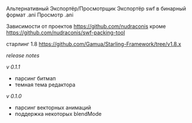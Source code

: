 Альтернативный Экспортёр/Просмотрщик
Экспортёр swf в бинарный формат .ani
Просмотр .ani


Зависимости от проектов
https://github.com/nudraconis
кроме https://github.com/nudraconis/swf-packing-tool

старлинг 1.8
https://github.com/Gamua/Starling-Framework/tree/v1.8.x

*release notes*

*v 0.1.1*
- парсинг битмап
- темная тема редактора


*v 0.1.0*
- парсинг векторных анимаций
- поддержка некоторых blendMode

